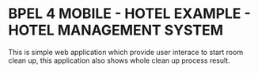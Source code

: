 BPEL 4 MOBILE - HOTEL EXAMPLE - HOTEL MANAGEMENT SYSTEM
===========
This is  simple web application which provide user interace to start room clean up, this application also shows whole clean up process result. 
